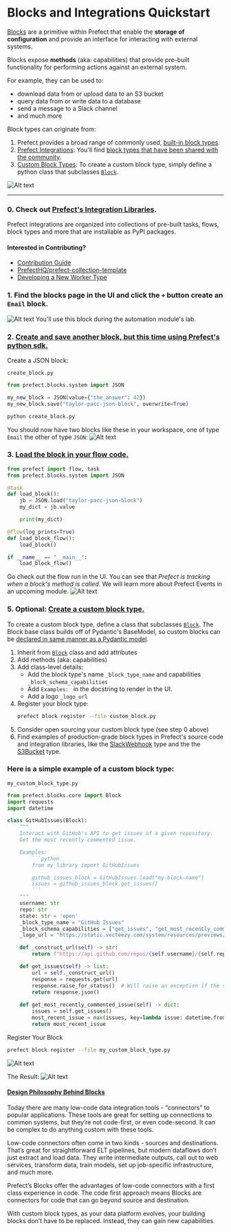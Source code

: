 # Blocks and Integrations Quickstart

[Blocks](https://docs.prefect.io/latest/concepts/blocks/) are a primitive within Prefect that enable the **storage of configuration** and provide an interface for interacting with external systems.

Blocks expose **methods** (aka: capabilities) that provide pre-built functionality for performing actions against an external system. 

For example, they can be used to: 
- download data from or upload data to an S3 bucket
- query data from or write data to a database
- send a message to a Slack channel
- and much more

Block types can originate from:
1. Prefect provides a broad range of commonly used, [built-in block types](https://docs.prefect.io/latest/concepts/blocks/#prefect-built-in-blocks).
2. [Prefect Integrations](https://docs.prefect.io/latest/integrations/): You'll find [block types that have been shared with the community](https://docs.prefect.io/latest/concepts/blocks/#blocks-in-prefect-integrations).
3.  [Custom Block Types](https://docs.prefect.io/latest/concepts/blocks/#creating-new-block-types): To create a custom block type, simply define a python class that subclasses [`Block`](https://docs.prefect.io/latest/api-ref/prefect/blocks/core/#prefect.blocks.core.Block).

![Alt text](images/slide_block_types.png)

---

### 0. Check out [Prefect's Integration Libraries](https://docs.prefect.io/latest/integrations/).
Prefect integrations are organized into collections of pre-built tasks, flows, block types and more that are installable as PyPI packages.

#### Interested in Contributing?
- [Contribution Guide](https://docs.prefect.io/latest/integrations/contribute/)
- [PrefectHQ/prefect-collection-template](https://github.com/PrefectHQ/prefect-collection-template)
- [Developing a New Worker Type](https://docs.prefect.io/latest/guides/deployment/developing-a-new-worker-type/)


### 1. Find the blocks page in the UI and click the `+` button create an `Email` block.
![Alt text](images/create_email_block.png)
You'll use this block during the automation module's lab.

### 2. [Create and save another block, but this time using Prefect's python sdk.](https://docs.prefect.io/latest/concepts/blocks/#instantiating-blocks)
Create a JSON block:

`create_block.py`

```python
from prefect.blocks.system import JSON

my_new_block = JSON(value={"the_answer": 42})
my_new_block.save("taylor-pacc-json-block", overwrite=True)
```

```bash
python create_block.py
```

You should now have two blocks like these in your workspace, one of type `Email` the other of type `JSON`:
![Alt text](images/saved_blocks_screenshot.png)

### 3. [Load the block in your flow code.](https://docs.prefect.io/latest/concepts/blocks/#loading-blocks)
```python
from prefect import flow, task
from prefect.blocks.system import JSON

@task
def load_block():
    jb = JSON.load("taylor-pacc-json-block")
    my_dict = jb.value

    print(my_dict)

@flow(log_prints=True)
def load_block_flow():
    load_block()

if __name__ == "__main__":
    load_block_flow()
```

Go check out the flow run in the UI. You can see that _Prefect is tracking when a block's method is called_. We will learn more about Prefect Events in an upcoming module.
![Alt text](images/flow_run_with_block_usage.png)

### 5. Optional: [Create a custom block type.](https://docs.prefect.io/latest/concepts/blocks/#creating-new-block-types)

To create a custom block type, define a class that subclasses [`Block`](https://docs.prefect.io/latest/api-ref/prefect/blocks/core/#prefect.blocks.core.Block). The Block base class builds off of Pydantic's BaseModel, so custom blocks can be [declared in same manner as a Pydantic model](https://docs.pydantic.dev/latest/concepts/models/#basic-model-usage).

1. Inherit from [`Block`](https://docs.prefect.io/latest/api-ref/prefect/blocks/core/#prefect.blocks.core.Block) class and add attributes
2. Add methods (aka: capabilities)
3. Add class-level details:
    - Add the block type's name `_block_type_name` and capabilities `_block_schema_capabilities`
    - Add `Examples: ` in the docstring to render in the UI.
    - Add a logo `_logo_url`
4. Register your block type:
    ```bash
    prefect block register --file custom_block.py
    ```
5. Consider open sourcing your custom block type (see step 0 above)
6. Find examples of production-grade block types in Prefect's source code and integration libraries, like the [SlackWebhook](https://github.com/PrefectHQ/prefect/blob/d3eea3f02ffcb74f0877b7f96f674bdce97fa95d/src/prefect/blocks/notifications.py#L86C46-L86C46) type and the the [S3Bucket](https://github.com/PrefectHQ/prefect-aws/blob/main/prefect_aws/s3.py#L395C11-L395C11) type.

### Here is a simple example of a custom block type:

`my_custom_block_type.py`
```python
from prefect.blocks.core import Block
import requests
import datetime

class GitHubIssues(Block):
    """
    Interact with GitHub's API to get issues of a given repository.
    Get the most recently commented issue.

    Examples:
        ```python
        from my_library import GitHubIssues

        github_issues_block = GitHubIssues.load("my-block-name")
        issues = github_issues_block.get_issues()
        ```
    """
    username: str
    repo: str
    state: str = 'open'
    _block_type_name = "GitHub Issues"
    _block_schema_capabilities = ["get_issues", "get_most_recently_commented_issue"]
    _logo_url = "https://static.vecteezy.com/system/resources/previews/014/802/399/original/daily-flow-issues-organization-realization-flat-color-icon-icon-banner-template-free-vector.jpg"

    def _construct_url(self) -> str:
        return f"https://api.github.com/repos/{self.username}/{self.repo}/issues?state={self.state}"

    def get_issues(self) -> list:
        url = self._construct_url()
        response = requests.get(url)
        response.raise_for_status()  # Will raise an exception if the status code is not 200
        return response.json()
    
    def get_most_recently_commented_issue(self) -> dict:
        issues = self.get_issues()
        most_recent_issue = max(issues, key=lambda issue: datetime.fromisoformat(issue['updated_at'].rstrip("Z")))
        return most_recent_issue
```


Register Your Block

```bash
prefect block register --file my_custom_block_type.py
```
![Alt text](images/register_screenshot.png)

The Result:
![Alt text](images/custom_example.png)

#### [Design Philosophy Behind Blocks](https://medium.com/the-prefect-blog/supercharge-your-python-code-with-blocks-ca8a58128c55)
Today there are many low-code data integration tools - “connectors” to popular applications. These tools are great for setting up connections to common systems, but they’re not code-first, or even code-second. It can be complex to do anything custom with these tools.

Low-code connectors often come in two kinds - sources and destinations. That’s great for straightforward ELT pipelines, but modern dataflows don’t just extract and load data. They write intermediate outputs, call out to web services, transform data, train models, set up job-specific infrastructure, and much more.

Prefect’s Blocks offer the advantages of low-code connectors with a first class experience in code. The code first approach means Blocks are connectors for code that can go beyond source and destination.

With custom block types, as your data platform evolves, your building blocks don’t have to be replaced. Instead, they can gain new capabilities.